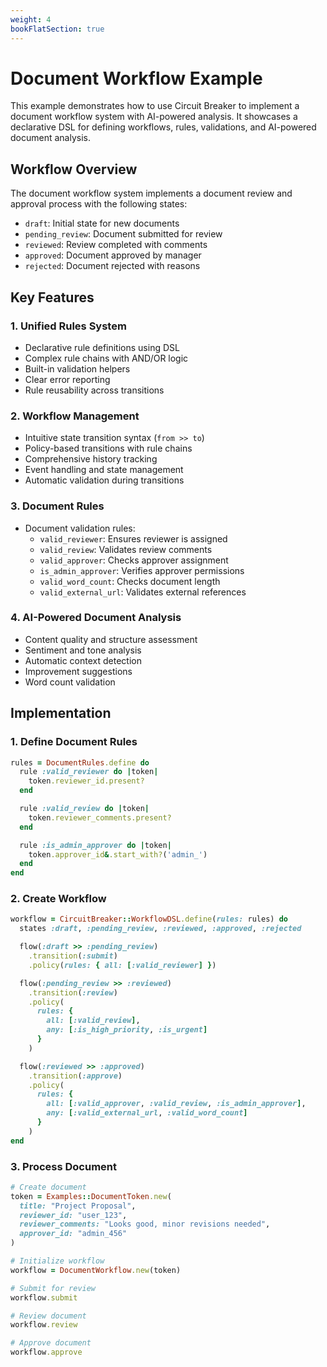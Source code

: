 ```yaml
---
weight: 4
bookFlatSection: true
---
```

# Document Workflow Example

This example demonstrates how to use Circuit Breaker to implement a document workflow system with AI-powered analysis. It showcases a declarative DSL for defining workflows, rules, validations, and AI-powered document analysis.

## Workflow Overview

The document workflow system implements a document review and approval process with the following states:
- `draft`: Initial state for new documents
- `pending_review`: Document submitted for review
- `reviewed`: Review completed with comments
- `approved`: Document approved by manager
- `rejected`: Document rejected with reasons

## Key Features

### 1. Unified Rules System
- Declarative rule definitions using DSL
- Complex rule chains with AND/OR logic
- Built-in validation helpers
- Clear error reporting
- Rule reusability across transitions

### 2. Workflow Management
- Intuitive state transition syntax (`from >> to`)
- Policy-based transitions with rule chains
- Comprehensive history tracking
- Event handling and state management
- Automatic validation during transitions

### 3. Document Rules
- Document validation rules:
  - `valid_reviewer`: Ensures reviewer is assigned
  - `valid_review`: Validates review comments
  - `valid_approver`: Checks approver assignment
  - `is_admin_approver`: Verifies approver permissions
  - `valid_word_count`: Checks document length
  - `valid_external_url`: Validates external references

### 4. AI-Powered Document Analysis
- Content quality and structure assessment
- Sentiment and tone analysis
- Automatic context detection
- Improvement suggestions
- Word count validation

## Implementation

### 1. Define Document Rules

```ruby
rules = DocumentRules.define do
  rule :valid_reviewer do |token|
    token.reviewer_id.present?
  end

  rule :valid_review do |token|
    token.reviewer_comments.present?
  end

  rule :is_admin_approver do |token|
    token.approver_id&.start_with?('admin_')
  end
end
```

### 2. Create Workflow

```ruby
workflow = CircuitBreaker::WorkflowDSL.define(rules: rules) do
  states :draft, :pending_review, :reviewed, :approved, :rejected

  flow(:draft >> :pending_review)
    .transition(:submit)
    .policy(rules: { all: [:valid_reviewer] })

  flow(:pending_review >> :reviewed)
    .transition(:review)
    .policy(
      rules: {
        all: [:valid_review],
        any: [:is_high_priority, :is_urgent]
      }
    )

  flow(:reviewed >> :approved)
    .transition(:approve)
    .policy(
      rules: {
        all: [:valid_approver, :valid_review, :is_admin_approver],
        any: [:valid_external_url, :valid_word_count]
      }
    )
end
```

### 3. Process Document

```ruby
# Create document
token = Examples::DocumentToken.new(
  title: "Project Proposal",
  reviewer_id: "user_123",
  reviewer_comments: "Looks good, minor revisions needed",
  approver_id: "admin_456"
)

# Initialize workflow
workflow = DocumentWorkflow.new(token)

# Submit for review
workflow.submit

# Review document
workflow.review

# Approve document
workflow.approve
```
